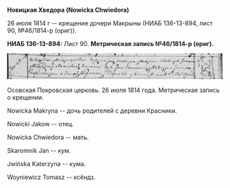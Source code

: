**Новицкая Хведора (Nowicka Chwiedora)**

26 июля 1814 г -- крещение дочери Макрыны (НИАБ 136-13-894, лист 90,
№46/1814-р (ориг)).

**НИАБ 136-13-894:** Лист 90. **Метрическая запись №46/1814-р (ориг).**

![](./media/4c246aef9f274e02038f6ba354f1ed052ded056a.png)

Осовская Покровская церковь. 26 июля 1814 года. Метрическая запись о
крещении.

Nowicka Makryna -- дочь родителей с деревни Красники.

Nowicki Jakow -- отец.

Nowicka Chwiedora -- мать.

Skaromnik Jan -- кум.

Jwińska Katerzyna -- кума.

Woyniewicz Tomasz -- ксёндз.
